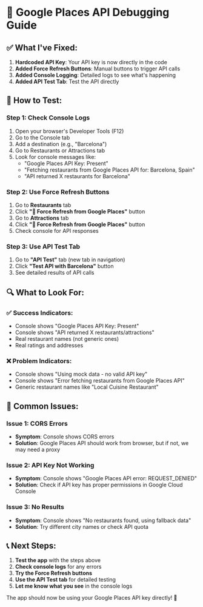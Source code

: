 # 🔧 Google Places API Debugging Guide

## ✅ What I've Fixed:

1. **Hardcoded API Key**: Your API key is now directly in the code
2. **Added Force Refresh Buttons**: Manual buttons to trigger API calls
3. **Added Console Logging**: Detailed logs to see what's happening
4. **Added API Test Tab**: Test the API directly

## 🧪 How to Test:

### Step 1: Check Console Logs
1. Open your browser's Developer Tools (F12)
2. Go to the Console tab
3. Add a destination (e.g., "Barcelona")
4. Go to Restaurants or Attractions tab
5. Look for console messages like:
   - "Google Places API Key: Present"
   - "Fetching restaurants from Google Places API for: Barcelona, Spain"
   - "API returned X restaurants for Barcelona"

### Step 2: Use Force Refresh Buttons
1. Go to **Restaurants** tab
2. Click **"🔄 Force Refresh from Google Places"** button
3. Go to **Attractions** tab  
4. Click **"🔄 Force Refresh from Google Places"** button
5. Check console for API responses

### Step 3: Use API Test Tab
1. Go to **"API Test"** tab (new tab in navigation)
2. Click **"Test API with Barcelona"** button
3. See detailed results of API calls

## 🔍 What to Look For:

### ✅ Success Indicators:
- Console shows "Google Places API Key: Present"
- Console shows "API returned X restaurants/attractions"
- Real restaurant names (not generic ones)
- Real ratings and addresses

### ❌ Problem Indicators:
- Console shows "Using mock data - no valid API key"
- Console shows "Error fetching restaurants from Google Places API"
- Generic restaurant names like "Local Cuisine Restaurant"

## 🚨 Common Issues:

### Issue 1: CORS Errors
- **Symptom**: Console shows CORS errors
- **Solution**: Google Places API should work from browser, but if not, we may need a proxy

### Issue 2: API Key Not Working
- **Symptom**: Console shows "Google Places API error: REQUEST_DENIED"
- **Solution**: Check if API key has proper permissions in Google Cloud Console

### Issue 3: No Results
- **Symptom**: Console shows "No restaurants found, using fallback data"
- **Solution**: Try different city names or check API quota

## 📞 Next Steps:

1. **Test the app** with the steps above
2. **Check console logs** for any errors
3. **Try the Force Refresh buttons**
4. **Use the API Test tab** for detailed testing
5. **Let me know what you see** in the console logs

The app should now be using your Google Places API key directly! 🎉
